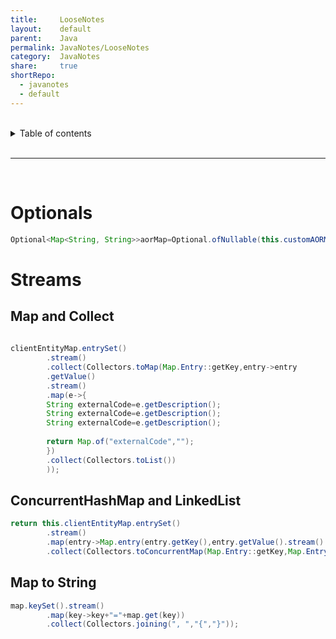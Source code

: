 ```yaml
---
title:     LooseNotes        
layout:    default        
parent:    Java        
permalink: JavaNotes/LooseNotes        
category:  JavaNotes        
share:     true        
shortRepo:        
  - javanotes        
  - default          
---
```


<br/>        

<details markdown="block">              
<summary>              
Table of contents              
</summary>              
{: .text-delta }              
1. TOC              
{:toc}              
</details>              

<br/>              

***              

<br/>              

# Optionals

```java        
Optional<Map<String, String>>aorMap=Optional.ofNullable(this.customAORMap);        
```        

# Streams

## Map and Collect

```java        
        
clientEntityMap.entrySet()        
        .stream()        
        .collect(Collectors.toMap(Map.Entry::getKey,entry->entry        
        .getValue()        
        .stream()        
        .map(e->{        
        String externalCode=e.getDescription();        
        String externalCode=e.getDescription();        
        String externalCode=e.getDescription();        
        
        return Map.of("externalCode","");        
        })        
        .collect(Collectors.toList())        
        ));        
```        

## ConcurrentHashMap and LinkedList

```java        
return this.clientEntityMap.entrySet()        
        .stream()        
        .map(entry->Map.entry(entry.getKey(),entry.getValue().stream().map(ClientEntityDetails::toMap).collect(Collectors.toCollection(LinkedList::new))))        
        .collect(Collectors.toConcurrentMap(Map.Entry::getKey,Map.Entry::getValue,(a,b)->b,ConcurrentHashMap::new));        
```        

## Map to String

```java        
map.keySet().stream()        
        .map(key->key+"="+map.get(key))        
        .collect(Collectors.joining(", ","{","}"));        
```